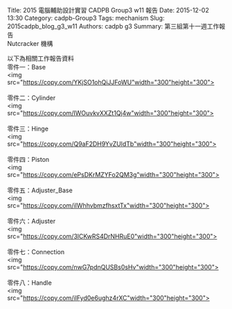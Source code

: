Title: 2015 電腦輔助設計實習 CADPB Group3 w11 報告
Date: 2015-12-02 13:30
Category: cadpb-Group3
Tags: mechanism
Slug: 2015cadpb_blog_g3_w11
Authors: cadpb g3
Summary: 第三組第十一週工作報告<br />Nutcracker 機構

以下為相關工作報告資料
<br>
零件一：Base
<br>
<img
src="https://copy.com/YKjSO1ohQiJJFoWU"width="300"height="300">
<br>
<br>
零件二：Cylinder
<br>
<img
src="https://copy.com/IWOuvkvXXZt1Qj4w"width="300"height="300">
<br>
<br>
零件三：Hinge
<br>
<img
src="https://copy.com/Q9aF2DH9YvZUldTb"width="300"height="300">
<br>
<br>
零件四：Piston
<br>
<img
src="https://copy.com/ePsDKrMZYFo2QM3g"width="300"height="300">
<br>
<br>
零件五：Adjuster_Base
<br>
<img
src="https://copy.com/iIWhhvbmzfhsxtTx"width="300"height="300">
<br>
<br>
零件六：Adjuster
<br>
<img
src="https://copy.com/3lCKwRS4DrNHRuE0"width="300"height="300">
<br>
<br>
零件七：Connection
<br>
<img
src="https://copy.com/nwG7pdnQUSBs0sHv"width="300"height="300">
<br>
<br>
零件八：Handle
<br>
<img
src="https://copy.com/iIFyd0e6ughz4rXC"width="300"height="300">
<br>
<br>

